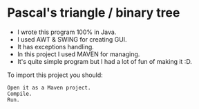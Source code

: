 # Pascal's triangle / binary tree
* I wrote this program 100% in Java.
* I used AWT & SWING for creating GUI. 
* It has exceptions handling.
* In this project I used MAVEN for managing.
* It's quite simple program but I had a lot of fun of making it :D.

To import this project you should:
```
Open it as a Maven project.
Compile.
Run.
```
